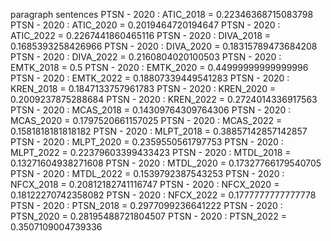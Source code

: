 paragraph
sentences
PTSN - 2020 : ATIC_2018 = 0.22346368715083798
PTSN - 2020 : ATIC_2020 = 0.2019464720194647
PTSN - 2020 : ATIC_2022 = 0.2267441860465116
PTSN - 2020 : DIVA_2018 = 0.1685393258426966
PTSN - 2020 : DIVA_2020 = 0.18315789473684208
PTSN - 2020 : DIVA_2022 = 0.2160804020100503
PTSN - 2020 : EMTK_2018 = 0.5
PTSN - 2020 : EMTK_2020 = 0.44999999999999996
PTSN - 2020 : EMTK_2022 = 0.18807339449541283
PTSN - 2020 : KREN_2018 = 0.1847133757961783
PTSN - 2020 : KREN_2020 = 0.2009237875288684
PTSN - 2020 : KREN_2022 = 0.2724014336917563
PTSN - 2020 : MCAS_2018 = 0.14309764309764306
PTSN - 2020 : MCAS_2020 = 0.1797520661157025
PTSN - 2020 : MCAS_2022 = 0.1581818181818182
PTSN - 2020 : MLPT_2018 = 0.38857142857142857
PTSN - 2020 : MLPT_2020 = 0.2359550561797753
PTSN - 2020 : MLPT_2022 = 0.22379603399433423
PTSN - 2020 : MTDL_2018 = 0.13271604938271608
PTSN - 2020 : MTDL_2020 = 0.17327766179540705
PTSN - 2020 : MTDL_2022 = 0.1539792387543253
PTSN - 2020 : NFCX_2018 = 0.20812182741116747
PTSN - 2020 : NFCX_2020 = 0.18122270742358082
PTSN - 2020 : NFCX_2022 = 0.1777777777777778
PTSN - 2020 : PTSN_2018 = 0.2977099236641222
PTSN - 2020 : PTSN_2020 = 0.28195488721804507
PTSN - 2020 : PTSN_2022 = 0.3507109004739336
